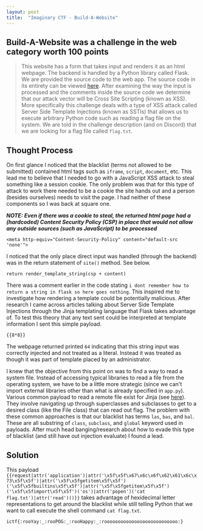 ```yaml
---
layout: post
title:  "Imaginary CTF - Build-A-Website"
---
```


## Build-A-Website was a challenge in the web category worth 100 points
> This website has a form that takes input and renders it as an html webpage. The backend is handled by a Python library called Flask. We are provided the source code to the web app. The source code in its entirety can be viewed [here](https://raw.githubusercontent.com/crollins18/ccr-ctfwriteups/main/file-dumps/imaginary2021/build-a-website/app.py). After examining the way the input is processed and the comments inside the source code we determine that our attack vector will be Cross Site Scripting (known as XSS). More specifically this challenge deals with a type of XSS attack called Server Side Template Injections (known as SSTIs) that allows us to execute arbitrary Python code such as reading a flag file on the system. We are told in the challenge description (and on Discord) that we are looking for a flag file called `flag.txt`.

## Thought Process
On first glance I noticed that the blacklist (terms not allowed to be submitted) contained html tags such as `iframe`, `script`, `document`, etc. This lead me to believe that I needed to go with a JavaScript XSS attack to steal something like a session cookie. The only problem was that for this type of attack to work there needed to be a cookie the site hands out and a person (besides ourselves) needs to visit the page. I had neither of these components so I was back at square one.

***NOTE: Even if there was a cookie to steal, the returned html page had a (hardcoded) Content Security Policy (CSP) in place that would not allow any outside sources (such as JavaScript) to be processed***

`<meta http-equiv="Content-Security-Policy" content="default-src 'none'">`

I noticed that the only place direct input was handled (through the backend) was in the return statement of `site()` method. See below.

`return render_template_string(csp + content)`

There was a comment earlier in the code stating `i dont remember how to return a string in flask so here goes nothing`. This inspired me to investigate how rendering a template could be potentially malicious. After research I came across articles talking about Server Side Template Injections through the Jinja templating language that Flask takes advantage of. To test this theory that any text sent could be interpreted at template information I sent this simple payload. 

`{{8*8}}`

The webpage returned printed `64` indicating that this string input was correctly injected and not treated as a literal. Instead it was treated as though it was part of template placed by an administrator.

I knew that the objective from this point on was to find a way to read a system file. Instead of accessing typical libraries to read a file from the operating system, we have to be a little more strategic (since we can't import external libraries other than what is already specified in `app.py`). Various common payload to read a remote file exist for Jinja (see [here](https://github.com/swisskyrepo/PayloadsAllTheThings/blob/master/Server%20Side%20Template%20Injection/README.md#jinja2---read-remote-file)). They involve navigating up through superclasses and subclasses to get to a desired class (like the File class) that can read out flag. The problem with these common approaches is that our blacklist has terms `las`, `bas`, and `bal`. These are all substring of `class`, `subclass`, and `global` keyword used in payloads. After much head banging/research about how to evade this type of blacklist (and still have out injection evaluate) I found a lead.

## Solution

This payload `{{request|attr('application')|attr('\x5f\x5f\x67\x6c\x6f\x62\x61\x6c\x73\x5f\x5f')|attr('\x5f\x5fgetitem\x5f\x5f')('\x5f\x5fbuiltins\x5f\x5f')|attr('\x5f\x5fgetitem\x5f\x5f')('\x5f\x5fimport\x5f\x5f')('os')|attr('popen')('cat flag.txt')|attr('read')()}}` takes advantage of hexidecimal letter representations to get around the blacklist while still telling Python that we want to call execute the shell command `cat flag.txt`.

`ictf{:rooYay:_:rooPOG:_:rooHappy:_:rooooooooooooooooooooooooooo:}`
